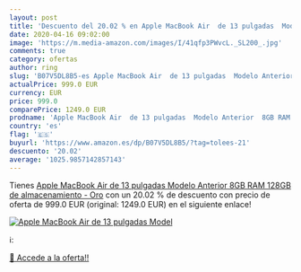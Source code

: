 ```yaml
---
layout: post
title: 'Descuento del 20.02 % en Apple MacBook Air  de 13 pulgadas  Model'
date: 2020-04-16 09:02:00
image: 'https://m.media-amazon.com/images/I/41qfp3PWvcL._SL200_.jpg'
comments: true
category: ofertas
author: ring
slug: 'B07V5DL8B5-es Apple MacBook Air  de 13 pulgadas  Modelo Anterior  8GB RAM  128GB de almacenamiento  - Oro'
actualPrice: 999.0 EUR
currency: EUR
price: 999.0
comparePrice: 1249.0 EUR
prodname: 'Apple MacBook Air  de 13 pulgadas  Modelo Anterior  8GB RAM  128GB de almacenamiento  - Oro'
country: 'es'
flag: '🇪🇸'
buyurl: 'https://www.amazon.es/dp/B07V5DL8B5/?tag=tolees-21'
descuento: '20.02'
average: '1025.9857142857143'
---
```


Tienes [Apple MacBook Air  de 13 pulgadas  Modelo Anterior  8GB RAM  128GB de almacenamiento  - Oro](https://www.amazon.es/dp/B07V5DL8B5/?tag=tolees-21) con un 20.02 % de descuento con precio de oferta de 999.0 EUR (original: 1249.0 EUR) en el siguiente enlace!

[![Apple MacBook Air  de 13 pulgadas  Model](https://m.media-amazon.com/images/I/41qfp3PWvcL._SL200_.jpg)](https://www.amazon.es/dp/B07V5DL8B5/?tag=tolees-21)

ℹ️:


[🛒 Accede a la oferta!!](https://www.amazon.es/dp/B07V5DL8B5/?tag=tolees-21)
